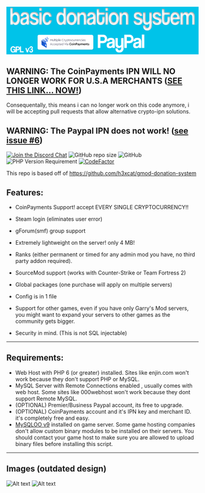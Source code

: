 ![Header Image](https://github.com/pootis-network/basic-donation-system/raw/master/header_image.png)
## WARNING: The CoinPayments IPN WILL NO LONGER WORK FOR U.S.A MERCHANTS ([SEE THIS LINK... NOW!](https://www.coinpayments.net/help-restricted))
Consequentally, this means i can no longer work on this code anymore, i will be accepting pull requests that allow alternative crypto-ipn solutions.
## WARNING: The Paypal IPN does not work! ([see issue #6](https://github.com/pootis-network/basic-donation-system/issues/6))

[![Join the Discord Chat](https://img.shields.io/discord/251369607644971019.svg?label=Join+Pootis+Network&logo=discord&logoColor=ffffff&color=7389D8&labelColor=6A7EC2)](https://discord.gg/xPrKvt9)
![GitHub repo size](https://img.shields.io/github/repo-size/pootis-network/basic-donation-system?logo=github)
![GitHub](https://img.shields.io/github/license/pootis-network/basic-donation-system)
![PHP Version Requirement](https://img.shields.io/badge/Required%20PHP%20Version-%3E=6-informational)
[![CodeFactor](https://www.codefactor.io/repository/github/pootis-network/basic-donation-system/badge)](https://www.codefactor.io/repository/github/pootis-network/basic-donation-system)

This repo is based off of https://github.com/h3xcat/gmod-donation-system
## Features:
* CoinPayments Support! accept EVERY SINGLE CRYPTOCURRENCY!!


* Steam login (eliminates user error)
* gForum(smf) group support
* Extremely lightweight on the server! only 4 MB!
* Ranks (either permanent or timed for any admin mod you have, no third party addon required).
* SourceMod support (works with Counter-Strike or Team Fortress 2)
* Global packages (one purchase will apply on multiple servers)

* Config is in 1 file
* Support for other games, even if you have only Garry&#039;s Mod servers, you might want to expand your servers to other games as the community gets bigger.
* Security in mind. (This is not SQL injectable)

----
## Requirements: 
* Web Host with PHP 6 (or greater) installed. Sites like enjin.com won't work because they don't support PHP or MySQL.
* MySQL Server with Remote Connections enabled , usually comes with web host. Some sites like 000webhost won't work because they dont support Remote MySQL.
* (OPTIONAL) Premier/Business Paypal account, its free to upgrade.
* (OPTIONAL) CoinPayments account and it's IPN key and merchant ID. it's completely free and easy.
* [MySQLOO v9](https://github.com/FredyH/MySQLOO) installed on game server. Some game hosting companies don't allow custom binary modules to be installed on their servers. You should contact your game host to make sure you are allowed to upload binary files before installing this script.

----

## Images (outdated design)
![Alt text](http://puu.sh/3zOT7.png)
![Alt text](http://puu.sh/3zOTW.png)


